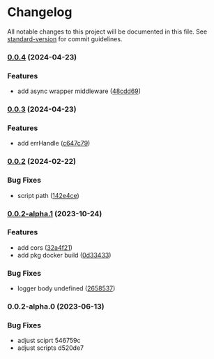 # Changelog

All notable changes to this project will be documented in this file. See [standard-version](https://github.com/conventional-changelog/standard-version) for commit guidelines.

### [0.0.4](https://github.com/Layouwen/express-typescript-starter/compare/v0.0.3...v0.0.4) (2024-04-23)


### Features

* add async wrapper middleware ([48cdd69](https://github.com/Layouwen/express-typescript-starter/commit/48cdd6996ddfcff1a9e1b9974fb50362d914fe82))

### [0.0.3](https://github.com/Layouwen/express-typescript-starter/compare/v0.0.2...v0.0.3) (2024-04-23)


### Features

* add errHandle ([c647c79](https://github.com/Layouwen/express-typescript-starter/commit/c647c79f3f82384d9a66fa6c2b186ae07d4810cc))

### [0.0.2](https://github.com/Layouwen/express-typescript-starter/compare/v0.0.2-alpha.1...v0.0.2) (2024-02-22)


### Bug Fixes

* script path ([142e4ce](https://github.com/Layouwen/express-typescript-starter/commit/142e4ce7a33f7bc465a16c5ba4b2fa75125706b5))

### [0.0.2-alpha.1](https://github.com/Layouwen/express-typescript-starter/compare/v0.0.2-alpha.0...v0.0.2-alpha.1) (2023-10-24)


### Features

* add cors ([32a4f21](https://github.com/Layouwen/express-typescript-starter/commit/32a4f2137b5e2f545fecf195eaebc1637f4ba490))
* add pkg docker build ([0d33433](https://github.com/Layouwen/express-typescript-starter/commit/0d3343365967bf89bdb7f03b81087169a4dd8f0a))


### Bug Fixes

* logger body undefined ([2658537](https://github.com/Layouwen/express-typescript-starter/commit/26585379e2b0dd1bf7d3472ffb9bb5bf5110000f))

### 0.0.2-alpha.0 (2023-06-13)


### Bug Fixes

* adjust sciprt 546759c
* adjust scripts d520de7

